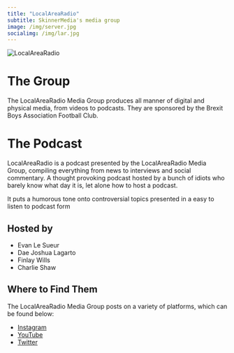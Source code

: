 ```yaml
---
title: "LocalAreaRadio"
subtitle: SkinnerMedia's media group
image: /img/server.jpg
socialimg: /img/lar.jpg
---
```


![LocalAreaRadio](/img/lar.jpg)

# The Group

The LocalAreaRadio Media Group produces all manner of digital and physical media, from videos to podcasts. They are sponsored by the Brexit Boys Association Football Club.

# The Podcast

LocalAreaRadio is a podcast presented by the LocalAreaRadio Media Group, compiling everything from news to interviews and social commentary.
A thought provoking podcast hosted by a bunch of idiots who barely know what day it is, let alone how to host a podcast.

It puts a humorous tone onto controversial topics presented in a easy to listen to podcast form

## Hosted by

- Evan Le Sueur
- Dae Joshua Lagarto
- Finlay Wills
- Charlie Shaw

## Where to Find Them

The LocalAreaRadio Media Group posts on a variety of platforms, which can be found below:

- [Instagram](https://www.instagram.com/localarearadio)
- [YouTube](https://www.youtube.com/@larUK)
- [Twitter](https://twitter.com/LocalAreaRadio)
